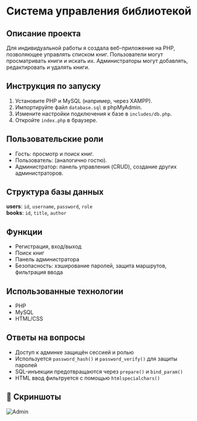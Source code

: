 
# Система управления библиотекой

## Описание проекта
Для индивидуальной работы я создала веб-приложение на PHP, позволяющее управлять списком книг. Пользователи могут просматривать книги и искать их. Администраторы могут добавлять, редактировать и удалять книги.

## Инструкция по запуску
1. Установите PHP и MySQL (например, через XAMPP).
2. Импортируйте файл `database.sql` в phpMyAdmin.
3. Измените настройки подключения к базе в `includes/db.php`.
4. Откройте `index.php` в браузере.

## Пользовательские роли
- Гость: просмотр и поиск книг.
- Пользователь: (аналогично гостю).
- Администратор: панель управления (CRUD), создание других администраторов.

## Структура базы данных
**users**: `id`, `username`, `password`, `role`  
**books**: `id`, `title`, `author`

## Функции
- Регистрация, вход/выход
- Поиск книг
- Панель администратора
- Безопасность: хэширование паролей, защита маршрутов, фильтрация ввода

## Использованные технологии
- PHP
- MySQL
- HTML/CSS

## Ответы на вопросы
- Доступ к админке защищён сессией и ролью
- Используется `password_hash()` и `password_verify()` для защиты паролей
- SQL-инъекции предотвращаются через `prepare()` и `bind_param()`
- HTML ввод фильтруется с помощью `htmlspecialchars()`

## 📸 Скриншоты
![Admin](https://github.com/user-attachments/assets/5d001d56-12e2-4afc-ae8e-5ccdb98a7728)

